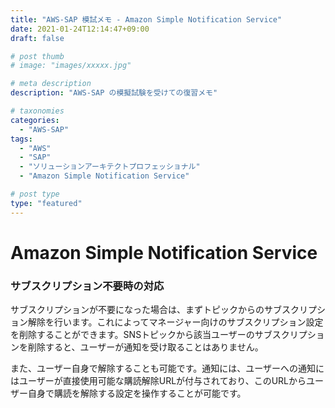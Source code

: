 ```yaml
---
title: "AWS-SAP 模試メモ - Amazon Simple Notification Service"
date: 2021-01-24T12:14:47+09:00
draft: false

# post thumb
# image: "images/xxxxx.jpg"

# meta description
description: "AWS-SAP の模擬試験を受けての復習メモ"

# taxonomies
categories:
  - "AWS-SAP"
tags:
  - "AWS"
  - "SAP"
  - "ソリューションアーキテクトプロフェッショナル"
  - "Amazon Simple Notification Service"

# post type
type: "featured"
---
```


# Amazon Simple Notification Service

### サブスクリプション不要時の対応
サブスクリプションが不要になった場合は、まずトピックからのサブスクリプション解除を行います。これによってマネージャー向けのサブスクリプション設定を削除することができます。SNSトピックから該当ユーザーのサブスクリプションを削除すると、ユーザーが通知を受け取ることはありません。

また、ユーザー自身で解除することも可能です。通知には、ユーザーへの通知にはユーザーが直接使用可能な購読解除URLが付与されており、このURLからユーザー自身で購読を解除する設定を操作することが可能です。
